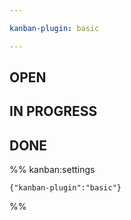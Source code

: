 ```yaml
---

kanban-plugin: basic

---
```


## OPEN



## IN PROGRESS



## DONE





%% kanban:settings
```
{"kanban-plugin":"basic"}
```
%%
